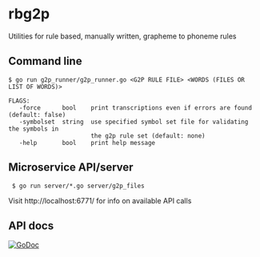 # rbg2p
Utilities for rule based, manually written, grapheme to phoneme rules

## Command line
    $ go run g2p_runner/g2p_runner.go <G2P RULE FILE> <WORDS (FILES OR LIST OF WORDS)>
    
    FLAGS:
       -force      bool    print transcriptions even if errors are found (default: false)
       -symbolset  string  use specified symbol set file for validating the symbols in
                           the g2p rule set (default: none)
       -help       bool    print help message

## Microservice API/server

     $ go run server/*.go server/g2p_files
     
 Visit http://localhost:6771/ for info on available API calls
 
## API docs

[![GoDoc](https://godoc.org/github.com/stts-se/rbg2p?status.svg)](https://godoc.org/github.com/stts-se/rbg2p)
